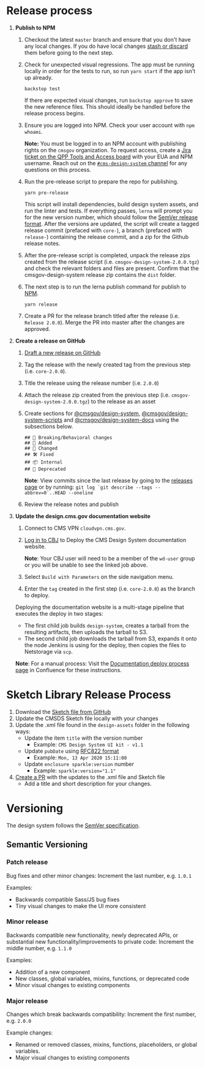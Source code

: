 # Release process

1. **Publish to NPM**

   1. Checkout the latest `master` branch and ensure that you don't have any local changes. If you do have local changes [stash or discard](https://docs.gitlab.com/ee/topics/git/numerous_undo_possibilities_in_git/#quickly-save-local-changes) them before going to the next step.
   1. Check for unexpected visual regressions. The app must be running locally in order for the tests to run, so run `yarn start` if the app isn't up already.
      ```
      backstop test
      ```
      If there are expected visual changes, run `backstop approve` to save the new reference files. This should ideally be handled before the release process begins.
   1. Ensure you are logged into NPM. Check your user account with `npm whoami`.

      **Note:** You must be logged in to an NPM account with publishing rights on the `cmsgov` organization. To request access, create a [Jira ticket on the QPP Tools and Access board](https://jira.cms.gov/browse/QTA-847) with your EUA and NPM username. Reach out on the [`#cms-design-system` channel](https://cmsgov.slack.com/archives/CHH0381RD) for any questions on this process.

   1. Run the pre-release script to prepare the repo for publishing.

      ```
      yarn pre-release
      ```

      This script will install dependencies, build design system assets, and run the linter and tests. If everything passes, `lerna` will prompt you for the new version number, which should follow the [SemVer release format](#versioning). After the versions are updated, the script will create a tagged release commit (prefaced with `core-`), a branch (prefaced with `release-`) containing the release commit, and a zip for the Github release notes.

   1. After the pre-release script is completed, unpack the release zips created from the release script (i.e. `cmsgov-design-system-2.0.0.tgz`) and check the relevant folders and files are present. Confirm that the cmsgov-design-system release zip contains the `dist` folder.

   1. The next step is to run the lerna publish command for publish to [NPM](https://www.npmjs.com/package/@cmsgov/design-system).

      ```
      yarn release
      ```

   1. Create a PR for the release branch titled after the release (i.e. `Release 2.0.0`). Merge the PR into master after the changes are approved.

1. **Create a release on GitHub**

   1. [Draft a new release on GitHub](https://github.com/CMSgov/design-system/releases/new)
   1. Tag the release with the newly created tag from the previous step (i.e. `core-2.0.0`).
   1. Title the release using the release number (i.e. `2.0.0`)
   1. Attach the release zip created from the previous step (i.e. `cmsgov-design-system-2.0.0.tgz`) to the release as an asset
   1. Create sections for [@cmsgov/design-system](https://www.npmjs.com/package/@cmsgov/design-system), [@cmsgov/design-system-scripts](https://www.npmjs.com/package/@cmsgov/design-system-scripts) and [@cmsgov/design-system-docs](https://www.npmjs.com/package/@cmsgov/design-system-docs) using the subsections below.

      ```
      ## 🚨 Breaking/Behavioral changes
      ## 🚀 Added
      ## 💅 Changed
      ## 🛠 Fixed
      ## 📦 Internal
      ## 🚫 Deprecated
      ```

      **Note**: View commits since the last release by going to the [releases page](https://github.com/CMSgov/design-system/releases) or by running: `` git log `git describe --tags --abbrev=0`..HEAD --oneline ``

   1. Review the release notes and publish

1. **Update the design.cms.gov documentation website**

   1. Connect to CMS VPN `cloudvpn.cms.gov`.

   1. [Log in to CBJ](https://ci.backends.cms.gov/wds/job/Design%20System/job/Deploy%20design-system/) to Deploy the CMS Design System documentation website.

      **Note**: Your CBJ user will need to be a member of the `wd-user` group or you will be unable to see the linked job above.

   1. Select `Build with Parameters` on the side navigation menu.

   1. Enter the `tag` created in the first step (i.e. `core-2.0.0`) as the branch to deploy.

   Deploying the documentation website is a multi-stage pipeline that executes the deploy in two stages:

   - The first child job builds `design-system`, creates a tarball from the resulting artifacts, then uploads the tarball to S3.
   - The second child job downloads the tarball from S3, expands it onto the node Jenkins is using for the deploy, then copies the files to Netstorage via `scp`.

   **Note**: For a manual process: Visit the [Documentation deploy process page](https://confluence.cms.gov/display/HCDSG/Documentation+deploy+proces) in Confluence for these instructions.

# Sketch Library Release Process

1. Download the [Sketch file from GitHub](https://github.com/CMSgov/design-system/blob/master/design-assets/CMS-Design-System-UI-kit.sketch)
1. Update the CMSDS Sketch file locally with your changes
1. Update the .xml file found in the `design-assets` folder in the following ways:
   - Update the item `title` with the version number
     - Example: `CMS Design System UI kit - v1.1`
   - Update `pubDate` using [RFC822 format](https://hackage.haskell.org/package/time-http-0.5/docs/Data-Time-Format-RFC822.html)
     - Example: `Mon, 13 Apr 2020 15:11:00`
   - Update `enclosure sparkle:version` number
     - Example: `sparkle:version="1.1"`
1. [Create a PR](https://github.com/CMSgov/design-system/blob/master/CONTRIBUTING.md#submitting-a-pull-request) with the updates to the .xml file and Sketch file
   - Add a title and short description for your changes.

# Versioning

The design system follows the [SemVer specification](http://semver.org/).

## Semantic Versioning

### Patch release

Bug fixes and other minor changes: Increment the last number, e.g. `1.0.1`

Examples:

- Backwards compatible Sass/JS bug fixes
- Tiny visual changes to make the UI more consistent

### Minor release

Backwards compatible new functionality, newly deprecated APIs, or substantial new functionality/improvements to private code: Increment the middle number, e.g. `1.1.0`

Examples:

- Addition of a new component
- New classes, global variables, mixins, functions, or deprecated code
- Minor visual changes to existing components

### Major release

Changes which break backwards compatibility: Increment the first number, e.g. `2.0.0`

Example changes:

- Renamed or removed classes, mixins, functions, placeholders, or global variables.
- Major visual changes to existing components
